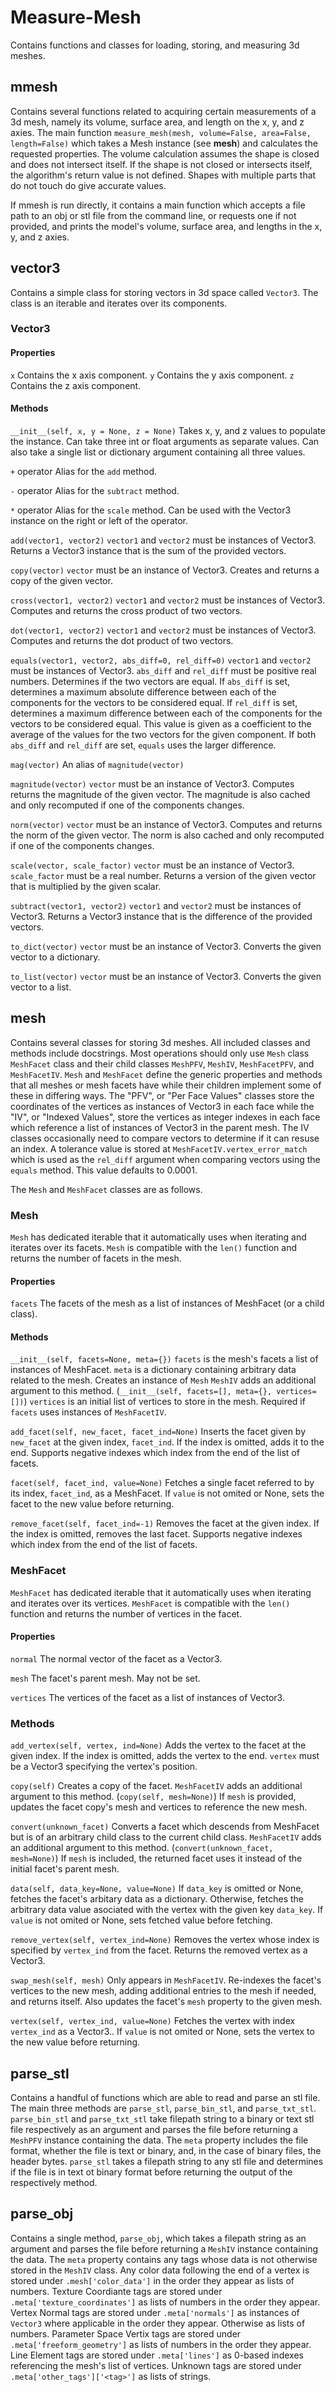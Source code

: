 # Measure-Mesh
Contains functions and classes for loading, storing, and measuring 3d meshes.

## mmesh
Contains several functions related to acquiring certain measurements of a 3d mesh, namely its volume, surface area, and length on the x, y, and z axies.
The main function `measure_mesh(mesh, volume=False, area=False, length=False)` which takes a Mesh instance (see **mesh**) and calculates the requested properties.
The volume calculation assumes the shape is closed and does not intersect itself. If the shape is not closed or intersects itself, the algorithm's return value is not defined.
Shapes with multiple parts that do not touch do give accurate values.

If mmesh is run directly, it contains a main function which accepts a file path to an obj or stl file from the command line, or requests one if not provided, and prints the model's volume, surface area, and lengths in the x, y, and z axies.

## vector3
Contains a simple class for storing vectors in 3d space called `Vector3`.
The class is an iterable and iterates over its components.
### Vector3
#### Properties
`x`
	Contains the x axis component.
`y`
	Contains the y axis component.
`z`
	Contains the z axis component.
#### Methods
`__init__(self, x, y = None, z = None)`
	Takes x, y, and z values to populate the instance.
	Can take three int or float arguments as separate values. Can also take a single list or dictionary argument containing all three values.

`+` operator
	Alias for the `add` method.

`-` operator
	Alias for the `subtract` method.

`*` operator
	Alias for the `scale` method. Can be used with the Vector3 instance on the right or left of the operator.

`add(vector1, vector2)`
	`vector1` and `vector2` must be instances of Vector3.
	Returns a Vector3 instance that is the sum of the provided vectors.

`copy(vector)`
	`vector` must be an instance of Vector3.
	Creates and returns a copy of the given vector.

`cross(vector1, vector2)`
	`vector1` and `vector2` must be instances of Vector3.
	Computes and returns the cross product of two vectors.

`dot(vector1, vector2)`
	`vector1` and `vector2` must be instances of Vector3.
	Computes and returns the dot product of two vectors.

`equals(vector1, vector2, abs_diff=0, rel_diff=0)`
	`vector1` and `vector2` must be instances of Vector3.
	`abs_diff` and `rel_diff` must be positive real numbers.
	Determines if the two vectors are equal.
	If `abs_diff` is set, determines a maximum absolute difference between each of the components for the vectors to be considered equal.
	If `rel_diff` is set, determines a maximum difference between each of the components for the vectors to be considered equal. This value is given as a coefficient to the average of the values for the two vectors for the given component.
	If both `abs_diff` and `rel_diff` are set, `equals` uses the larger difference.

`mag(vector)`
	An alias of `magnitude(vector)`

`magnitude(vector)`
	`vector` must be an instance of Vector3.
	Computes returns the magnitude of the given vector.
	The magnitude is also cached and only recomputed if one of the components changes.

`norm(vector)`
	`vector` must be an instance of Vector3.
	Computes and returns the norm of the given vector.
	The norm is also cached and only recomputed if one of the components changes.

`scale(vector, scale_factor)`
	`vector` must be an instance of Vector3.
	`scale_factor` must be a real number.
	Returns a version of the given vector that is multiplied by the given scalar.

`subtract(vector1, vector2)`
	`vector1` and `vector2` must be instances of Vector3.
	Returns a Vector3 instance that is the difference of the provided vectors.

`to_dict(vector)`
	`vector` must be an instance of Vector3.
	Converts the given vector to a dictionary.

`to_list(vector)`
	`vector` must be an instance of Vector3.
	Converts the given vector to a list.

## mesh
Contains several classes for storing 3d meshes. 
All included classes and methods include docstrings.
Most operations should only use `Mesh` class `MeshFacet` class and their child classes `MeshPFV`, `MeshIV`, `MeshFacetPFV`, and `MeshFacetIV`.
`Mesh` and `MeshFacet` define the generic properties and methods that all meshes or mesh facets have while their children implement some of these in differing ways.
The "PFV", or "Per Face Values" classes store the coordinates of the vertices as instances of Vector3 in each face while the "IV", or "Indexed Values", store the vertices as integer indexes in each face which reference a list of instances of Vector3 in the parent mesh.
The IV classes occasionally need to compare vectors to determine if it can resuse an index. A tolerance value is stored at `MeshFacetIV.vertex_error_match` which is used as the `rel_diff` argument when comparing vectors using the `equals` method. This value defaults to 0.0001.

The `Mesh` and `MeshFacet` classes are as follows.
### Mesh
`Mesh` has dedicated iterable that it automatically uses when iterating and iterates over its facets.
`Mesh` is compatible with the `len()` function and returns the number of facets in the mesh.
#### Properties
`facets`
	The facets of the mesh as a list of instances of MeshFacet (or a child class).

#### Methods
`__init__(self, facets=None, meta={})`
	`facets` is the mesh's facets a list of instances of MeshFacet.
	`meta` is a dictionary containing arbitrary data related to the mesh.
	Creates an instance of `Mesh`
	`MeshIV` adds an additional argument to this method. (`__init__(self, facets=[], meta={}, vertices=[])`)
	`vertices` is an initial list of vertices to store in the mesh. Required if `facets` uses instances of `MeshFacetIV`.

`add_facet(self, new_facet, facet_ind=None)`
	Inserts the facet given by `new_facet` at the given index, `facet_ind`. If the index is omitted, adds it to the end.
	Supports negative indexes which index from the end of the list of facets.

`facet(self, facet_ind, value=None)`
	Fetches a single facet referred to by its index, `facet_ind`, as a MeshFacet.
	If `value` is not omited or None, sets the facet to the new value before returning.

`remove_facet(self, facet_ind=-1)`
	Removes the facet at the given index. If the index is omitted, removes the last facet.
	Supports negative indexes which index from the end of the list of facets.

### MeshFacet
`MeshFacet` has dedicated iterable that it automatically uses when iterating and iterates over its vertices.
`MeshFacet` is compatible with the `len()` function and returns the number of vertices in the facet.
#### Properties
`normal`
	The normal vector of the facet as a Vector3.

`mesh`
	The facet's parent mesh. May not be set.

`vertices`
	The vertices of the facet as a list of instances of Vector3.
### Methods
`add_vertex(self, vertex, ind=None)`
	Adds the vertex to the facet at the given index. If the index is omitted, adds the vertex to the end.
	`vertex` must be a Vector3 specifying the vertex's position.

`copy(self)`
	Creates a copy of the facet.
	`MeshFacetIV` adds an additional argument to this method. (`copy(self, mesh=None)`)
	If `mesh` is provided, updates the facet copy's mesh and vertices to reference the new mesh.

`convert(unknown_facet)`
	Converts a facet which descends from MeshFacet but is of an arbitrary child class to the current child class.
	`MeshFacetIV` adds an additional argument to this method. (`convert(unknown_facet, mesh=None)`)
	If `mesh` is included, the returned facet uses it instead of the initial facet's parent mesh.

`data(self, data_key=None, value=None)`
	If `data_key` is omitted or None, fetches the facet's arbitary data as a dictionary.
	Otherwise, fetches the arbitrary data value asociated with the vertex with the given key `data_key`.
	If `value` is not omited or None, sets fetched value before fetching.

`remove_vertex(self, vertex_ind=None)`
	Removes the vertex whose index is specified by `vertex_ind` from the facet.
	Returns the removed vertex as a Vector3.

`swap_mesh(self, mesh)`
	Only appears in `MeshFacetIV`.
	Re-indexes the facet's vertices to the new mesh, adding additional entries to the mesh if needed, and returns itself.
	Also updates the facet's `mesh` property to the given mesh.

`vertex(self, vertex_ind, value=None)`
	Fetches the vertex with index `vertex_ind` as a Vector3..
	If `value` is not omited or None, sets the vertex to the new value before returning.

## parse_stl
Contains a handful of functions which are able to read and parse an stl file.
The main three methods are `parse_stl`, `parse_bin_stl`, and `parse_txt_stl`.
`parse_bin_stl` and `parse_txt_stl` take filepath string to a binary or text stl file respectively as an argument and parses the file before returning a `MeshPFV` instance containing the data. The `meta` property includes the file format, whether the file is text or binary, and, in the case of binary files, the header bytes.
`parse_stl` takes a filepath string to any stl file and determines if the file is in text ot binary format before returning the output of the respectively method.

## parse_obj
Contains a single method, `parse_obj`, which takes a filepath string as an argument and parses the file before returning a `MeshIV` instance containing the data.
The `meta` property contains any tags whose data is not otherwise stored in the `MeshIV` class.
Any color data following the end of a vertex is stored under `.mesh['color_data']` in the order they appear as lists of numbers.
Texture Coordiante tags are stored under `.meta['texture_coordinates']` as lists of numbers in the order they appear.
Vertex Normal tags are stored under `.meta['normals']` as instances of `Vector3` where applicable in the order they appear. Otherwise as lists of numbers.
Parameter Space Vertix tags are stored under `.meta['freeform_geometry']` as lists of numbers in the order they appear.
Line Element tags are stored under `.meta['lines']` as 0-based indexes referencing the mesh's list of vertices.
Unknown tags are stored under `.meta['other_tags']['<tag>']` as lists of strings.